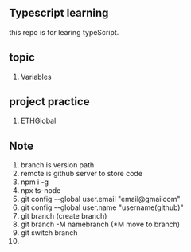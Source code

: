 ## Typescript learning
this repo is for learing typeScript.

## topic
1. Variables

## project practice
1. ETHGlobal

## Note
1. branch is version path
2. remote is github server to store code
3. npm i -g <module>
4. npx ts-node <filename>
5. git config --global user.email "email@gmailcom"
6. git config --global user.name "username(github)"
7. git branch (create branch)
8. git branch -M namebranch (*M move to branch)
9. git switch branch 
10. 